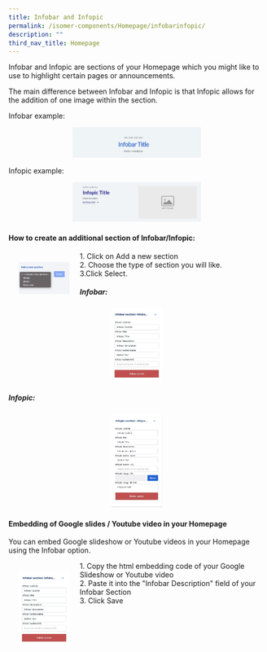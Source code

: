 ```yaml
---
title: Infobar and Infopic
permalink: /isomer-components/Homepage/infobarinfopic/
description: ""
third_nav_title: Homepage
---
```

Infobar and Infopic are sections of your Homepage which you might like to use to highlight certain pages or announcements.

The main difference between Infobar and Infopic is that Infopic allows for the addition of one image within the section.

Infobar example:
<center><img src="/images/infobarexample.jpeg" style="width:50%"></center>

Infopic example:
<center><img src="/images/infopiclook.jpg" style="width:50%"></center>

#### How to create an additional section of Infobar/Infopic:

<div>
<div style="float: left; padding:20px">
<img src="/images/addanewsection.png" style="width:100px"></div>
<div>1. Click on Add a new section<br>2. Choose the type of section you will like.<br>
3.Click Select.</div></div>


##### Infobar:
<center><img src="/images/infobar.jpeg" style="width:100px"></center>

##### Infopic:
<center><img src="/images/infopic.jpg" style="width:100px"></center>

#### Embedding of Google slides / Youtube video in your Homepage

You can embed Google slideshow or Youtube videos in your Homepage using the Infobar option.

<div>
<div style="float: left; padding:20px">
<img src="/images/infobar.jpeg" style="width:100px">
</div><div>
1. Copy the html embedding code of your Google Slideshow or Youtube video<br>
2. Paste it into the "Infobar Description" field of your Infobar Section<br>3. Click Save
</div></div>